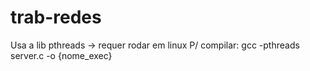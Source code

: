 # trab-redes
Usa a lib pthreads -> requer rodar em linux
P/ compilar: gcc -pthreads server.c -o {nome_exec}
